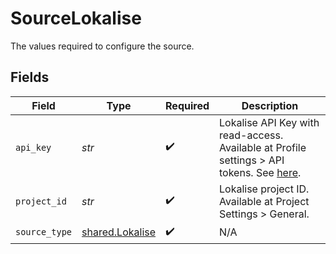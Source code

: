 # SourceLokalise

The values required to configure the source.


## Fields

| Field                                                                                                                                                           | Type                                                                                                                                                            | Required                                                                                                                                                        | Description                                                                                                                                                     |
| --------------------------------------------------------------------------------------------------------------------------------------------------------------- | --------------------------------------------------------------------------------------------------------------------------------------------------------------- | --------------------------------------------------------------------------------------------------------------------------------------------------------------- | --------------------------------------------------------------------------------------------------------------------------------------------------------------- |
| `api_key`                                                                                                                                                       | *str*                                                                                                                                                           | :heavy_check_mark:                                                                                                                                              | Lokalise API Key with read-access. Available at Profile settings > API tokens. See <a href="https://docs.lokalise.com/en/articles/1929556-api-tokens">here</a>. |
| `project_id`                                                                                                                                                    | *str*                                                                                                                                                           | :heavy_check_mark:                                                                                                                                              | Lokalise project ID. Available at Project Settings > General.                                                                                                   |
| `source_type`                                                                                                                                                   | [shared.Lokalise](../../models/shared/lokalise.md)                                                                                                              | :heavy_check_mark:                                                                                                                                              | N/A                                                                                                                                                             |